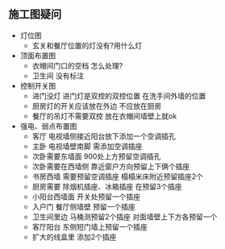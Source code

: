 ## 施工图疑问

- 灯位图 
    - 玄关和餐厅位置的灯没有?用什么灯
- 顶面布置图  
    - 衣帽间门口的空档 怎么处理?
    - 卫生间 没有标注
- 控制开关图
    - 进门没灯 进门灯是双控的双控位置 在洗手间外墙的位置 
    - 厨房灯的开关应该放在外边 不应放在厨房
    - 餐厅的吊灯不需要双控 放在衣帽间墙壁上就ok
- 强电、弱点布置图 
	- 客厅 电视墙侧接近阳台放下添加一个空调插孔
	- 主卧 电视墙壁南脚 需添加空调插座
	- 次卧需要东墙面 900处上方预留空调插孔 
	- 次卧需要在西墙侧 靠近窗户方向预留上下俩个插座
	- 书房西墙 需要预留空调插座 榻榻米床附近预留插座2个
	- 厨房需要 除烟机插座、冰箱插座 在预留3个插座 
	- 小阳台西墙面 开关处预留一个插座 
	- 入户门 餐厅侧墙壁 预留一个插座 
	- 卫生间里边 马桶测预留2个插座  对面墙壁上下方各预留一个
	- 客厅阳台 东侧短门墙上预留一个插座 
	- 扩大的线盒里 添加2个插座   	 